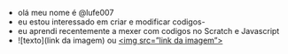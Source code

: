 - olá meu nome é @lufe007
- eu estou interessado em criar e modificar codigos- 
- eu aprendi recentemente a mexer com codigos no Scratch e Javascript
- ![texto](link da imagem) ou <a href=””><img src=”link da imagem”></img></a>
